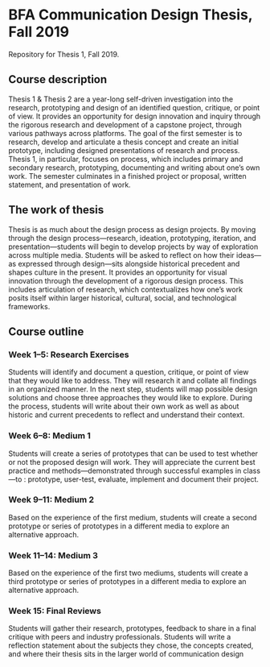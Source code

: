 # BFA Communication Design Thesis, Fall 2019
Repository for Thesis 1, Fall 2019.

## Course description

Thesis 1 & Thesis 2 are a year-long self-driven investigation into the research, prototyping and design of an identified question, critique, or point of view. It provides an opportunity for design innovation and inquiry through the rigorous research and development of a capstone project, through various pathways across platforms. The goal of the first semester is to research, develop and articulate a thesis concept and create an initial prototype, including designed presentations of research and process. Thesis 1, in particular, focuses on process, which includes primary and secondary research, prototyping, documenting and writing about one’s own work. The semester culminates in a finished project or proposal, written statement, and presentation of work.


## The work of thesis

Thesis is as much about the design process as design projects. By moving through the design process—research, ideation, prototyping, iteration, and presentation—students will begin to develop projects by way of exploration across multiple media. Students will be asked to reflect on how their ideas—as expressed through design—sits alongside historical precedent and shapes culture in the present. It provides an opportunity for visual innovation through the development of a rigorous design process. This includes articulation of research, which contextualizes how one’s work posits itself within larger historical, cultural, social, and technological frameworks.

## Course outline

### Week 1–5: Research Exercises
Students will identify and document a question, critique, or point of view that they would like to address. They will research it and collate all findings in an organized manner. In the next step, students will map possible design solutions and choose three approaches they would like to explore. During the process, students will write about their own work as well as about historic and current precedents to reflect and understand their context.

### Week 6–8: Medium 1
Students will create a series of prototypes that can be used to test whether or not the proposed design will work. They will appreciate the current best practice and methods—demonstrated through successful examples in class—to : prototype, user-test, evaluate, implement and document their project. 

### Week 9–11: Medium 2
Based on the experience of the first medium, students will create a second prototype or series of prototypes in a different media to explore an alternative approach.

### Week 11–14: Medium 3
Based on the experience of the first two mediums, students will create a third prototype or series of prototypes in a different media to explore an alternative approach.

### Week 15: Final Reviews
Students will gather their research, prototypes, feedback to share in a final critique with peers and industry professionals. Students will write a reflection statement about the subjects they chose, the concepts created, and where their thesis sits in the larger world of communication design
